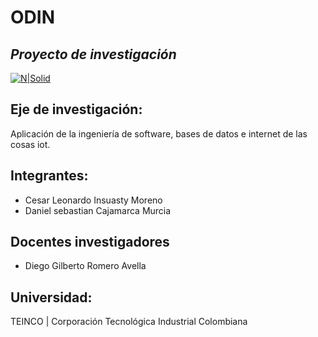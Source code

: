 # ODIN
## _Proyecto de investigación_

[![N|Solid](https://habitatlimpio.com/E_H_L/E_H_L/wp-content/uploads/2017/11/tLogoEHL.png)](https://nodesource.com/products/nsolid)

## Eje de investigación: 
Aplicación de la ingeniería de software, bases de datos e internet de las cosas iot.

## Integrantes:
- Cesar Leonardo Insuasty Moreno
- Daniel sebastian Cajamarca Murcia

## Docentes investigadores
- Diego Gilberto Romero Avella

## Universidad:
TEINCO | Corporación Tecnológica Industrial Colombiana

